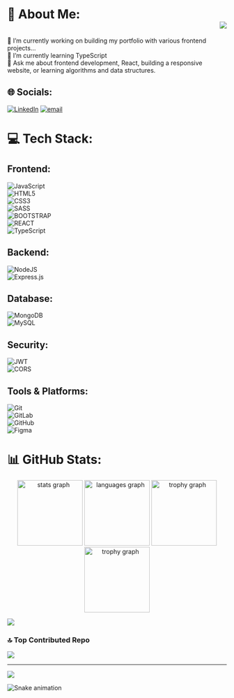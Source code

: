 # 💫 About Me: <div align="right"> <img src="https://visitor-badge.laobi.icu/badge?page_id=iamperii.iamperii&right_color=lightblue"  /></div>
🔭 I’m currently working on building my portfolio with various frontend projects...<br>🌱 I’m currently learning TypeScript<br>💬 Ask me about frontend development, React, building a responsive website, or learning algorithms and data structures.


## 🌐 Socials:
[![LinkedIn](https://img.shields.io/badge/LinkedIn-%230077B5.svg?logo=linkedin&logoColor=white)](https://linkedin.com/in/www.linkedin.com/in/perimemmedova) [![email](https://img.shields.io/badge/Email-D14836?logo=gmail&logoColor=white)](mailto:memmedovaperiii@gmail.com) 

# 💻 Tech Stack:

## **Frontend:**
![JavaScript](https://img.shields.io/badge/javascript-%23323330.svg?style=flat&logo=javascript&logoColor=%23F7DF1E)  
![HTML5](https://img.shields.io/badge/html5-%23E34F26.svg?style=flat&logo=html5&logoColor=white)  
![CSS3](https://img.shields.io/badge/css3-%231572B6.svg?style=flat&logo=css3&logoColor=white)  
![SASS](https://img.shields.io/badge/SASS-hotpink.svg?style=flat&logo=SASS&logoColor=white)  
![BOOTSTRAP](https://img.shields.io/badge/BOOTSTRAP-hotpink.svg?style=flat&logo=BOOTSTRAP&logoColor=white)  
![REACT](https://img.shields.io/badge/react-%23007ACC.svg?style=flat&logo=react&logoColor=white)  
![TypeScript](https://img.shields.io/badge/typescript-%23007ACC.svg?style=flat&logo=typescript&logoColor=white)

## **Backend:**
![NodeJS](https://img.shields.io/badge/node.js-6DA55F?style=flat&logo=node.js&logoColor=white)  
![Express.js](https://img.shields.io/badge/express.js-%23404d59.svg?style=flat&logo=express&logoColor=white)

## **Database:**
![MongoDB](https://img.shields.io/badge/MongoDB-%234ea94b.svg?style=flat&logo=mongodb&logoColor=white)  
![MySQL](https://img.shields.io/badge/mysql-4479A1.svg?style=flat&logo=mysql&logoColor=white)

## **Security:**
![JWT](https://img.shields.io/badge/JWT-%23000000.svg?style=flat&logo=json-web-tokens&logoColor=white)  
![CORS](https://img.shields.io/badge/CORS-%23000000.svg?style=flat&logo=cors&logoColor=white)

## **Tools & Platforms:**
![Git](https://img.shields.io/badge/git-%23F05033.svg?style=flat&logo=git&logoColor=white)  
![GitLab](https://img.shields.io/badge/gitlab-%23181717.svg?style=flat&logo=gitlab&logoColor=white)  
![GitHub](https://img.shields.io/badge/github-%23121011.svg?style=flat&logo=github&logoColor=white)  
![Figma](https://img.shields.io/badge/figma-%23F24E1E.svg?style=flat&logo=figma&logoColor=white)

# 📊 GitHub Stats:
<div align="center">
  <img src="https://github-readme-stats.vercel.app/api?username=iamperii&hide_title=false&hide_rank=false&show_icons=true&include_all_commits=true&count_private=true&disable_animations=false&theme=dracula&locale=en&hide_border=false&order=1" height="150" alt="stats graph"  />
  <img src="https://github-readme-stats.vercel.app/api/top-langs?username=iamperii&locale=en&hide_title=false&layout=compact&card_width=320&langs_count=5&theme=dracula&hide_border=false&order=2" height="150" alt="languages graph"  />
  <img src="https://github-profile-trophy.vercel.app?username=iamperii&theme=dracula&column=-1&row=1&margin-w=8&margin-h=8&no-bg=false&no-frame=false&order=4" height="150" alt="trophy graph"  />
  <img src=["https://github-profile-trophy.vercel.app?username=iamperii&theme=dracula&column=-1&row=1&margin-w=8&margin-h=8&no-bg=false&no-frame=false&order=4](https://github-readme-streak-stats.herokuapp.com/?user=iamperii&theme=dark&hide_border=false)" height="150" alt="trophy graph"  />
</div>

![](https://github-readme-streak-stats.herokuapp.com/?user=iamperii&theme=dark&hide_border=false)<br/>
### 🔝 Top Contributed Repo
![](https://github-contributor-stats.vercel.app/api?username=iamperii&limit=5&theme=dark&combine_all_yearly_contributions=true)

---
[![](https://visitcount.itsvg.in/api?id=iamperii&icon=6&color=0)](https://visitcount.itsvg.in)

<!-- Proudly created with GPRM ( https://gprm.itsvg.in ) -->




<img src="https://raw.githubusercontent.com/iamperii/iamperii/output/snake.svg" alt="Snake animation" />
